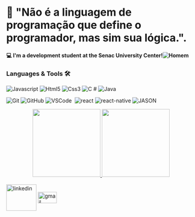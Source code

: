 # :man: "Não é a linguagem de programação que define o programador, mas sim sua lógica.".

#### :computer: I'm a development student at the Senac University Center!![Homem](https://blogdokelmer.files.wordpress.com/2009/06/fighomemletracaminhando.gif )

### Languages & Tools 🛠

 ![Javascript]() ![Html5](https://img.shields.io/badge/-Html-05122A?style=flat&logo=html5&logoColor=red) ![Css3](https://img.shields.io/badge/-Css-05122A?style=flat&logo=css3&logoColor=blue) ![C #](https://img.shields.io/badge/-CSharp-05122A?style=flat&logo=csharp&logoColor=green) ![Java](https://img.shields.io/badge/-Java-05122A?style=flat&logo=Java) 

![Git](https://img.shields.io/badge/-Git-05122A?style=flat&logo=git) ![GitHub](https://img.shields.io/badge/-GitHub-05122A?style=flat&logo=github) ![VSCode](https://img.shields.io/badge/-VSCode-05122A?style=flat&logo=visual-studio-code&logoColor=007ACC)&nbsp;
![react]() ![react-native]() ![JASON](https://img.shields.io/badge/dynamic/json)

   



<div align="center">
  <a href="https://github.com/MarcosMattap">
  <img height="180em" src="https://github-readme-stats.vercel.app/api?username=MarcosMattap&show_icons=true&theme=algolia&include_all_commits=true&count_private=true"/>
  <img height="180em" src="https://github-readme-stats.vercel.app/api/top-langs/?username=MarcosMattap&layout=compact&langs_count=7&theme=algolia"/>
</div>



<!--<div style="display:inline_block"><br>
    <img align="center"alt="linux"height="30"width="40"src="https://cdn.jsdelivr.net/gh/devicons/devicon/icons/linux/linux-original.svg">
    <img align="center"alt="vim"height="30"width="40"src="https://cdn.jsdelivr.net/gh/devicons/devicon/icons/vim/vim-original.svg">
    <img align="center"alt="debian"height="30"width="40"src="https://cdn.jsdelivr.net/gh/devicons/devicon/icons/debian/debian-original.svg">
    <img align="center"alt="slackware"height="30"width="40"src="https://upload.wikimedia.org/wikipedia/commons/3/34/Slackware_logo.svg">
    <img align="center"alt="java"height="30"width="40"src="https://cdn.jsdelivr.net/gh/devicons/devicon/icons/java/java-original.svg">
    <img align="center"alt="spring"height="30"width="40"src="https://cdn.jsdelivr.net/gh/devicons/devicon/icons/spring/spring-original.svg">
    <img align="center"alt="html"height="30"width="40"src="https://cdn.jsdelivr.net/gh/devicons/devicon/icons/html5/html5-original.svg">    
    <img align="center"alt="css"height="30"width="40"src="https://cdn.jsdelivr.net/gh/devicons/devicon/icons/css3/css3-original.svg">
    <img align="center"alt="javascript"height="30"width="40"src="https://cdn.jsdelivr.net/gh/devicons/devicon/icons/javascript/javascript-original.svg">
    <img align="center"alt="git"height="30"width="40"src="https://cdn.jsdelivr.net/gh/devicons/devicon/icons/git/git-original.svg">
    <img align="center"alt="git"height="30"width="40"src="https://cdn.jsdelivr.net/gh/devicons/devicon/icons/csharp/csharp-original.svg">    
</div>-->
  

<div style="display:inline_block"><br>
      <a href="https://www.linkedin.com/in/marcos-pereirarj-dev/" target="_blank"><img align="center" alt="linkedin" height="70" width="80" src="https://cdn.jsdelivr.net/gh/devicons/devicon/icons/linkedin/linkedin-original-wordmark.svg" target="_blank"></a>
   <!--<a href="https://github.com/eduardoluisreis" target="_blank"><img align="center" alt="github" height="30" width="40" src="https://cdn.jsdelivr.net/gh/devicons/devicon/icons/github/github-original.svg" target="_blank"></a>-->
    <a href="mailto:marcosmattap@gmail.com" target="_blank"><img align="center" alt="gmail" height="30" width="50" src="https://cdn.jsdelivr.net/gh/devicons/devicon/icons/google/google-original.svg" target="_blank"></a>
    
  <!--![Snake animation](https://github.com/MarcosMattap/MarcosMattap/blob/output/github-contribution-grid-snake.svg)-->
    
  </div>





